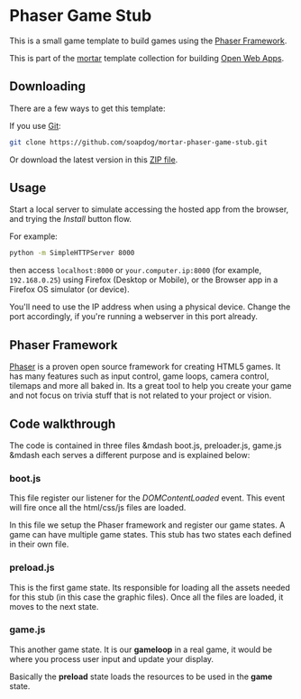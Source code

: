 # Phaser Game Stub

This is a small game template to build games using the [Phaser Framework](http://phaser.io).

This is part of the [mortar](https://github.com/mozilla/mortar/) template collection for building [Open Web Apps](https://developer.mozilla.org/en-US/Apps).


## Downloading

There are a few ways to get this template:

If you use [Git](http://www.git-scm.com/):

````bash
git clone https://github.com/soapdog/mortar-phaser-game-stub.git
````

Or download the latest version in this [ZIP file](https://github.com/soapdog/mortar-phaser-game-stub/archive/master.zip).


## Usage

Start a local server to simulate accessing the hosted app from the browser, and trying the *Install* button flow.

For example:

````bash
python -m SimpleHTTPServer 8000
````

then access `localhost:8000` or `your.computer.ip:8000` (for example, `192.168.0.25`) using Firefox (Desktop or Mobile), or the Browser app in a Firefox OS simulator (or device).

You'll need to use the IP address when using a physical device. Change the port accordingly, if you're running a webserver in this port already.

## Phaser Framework

[Phaser](http://phaser.io) is a proven open source framework for creating HTML5 games. It has many features such as input control, game loops, camera control, tilemaps and more all baked in. Its a great tool to help you create your game and not focus on trivia stuff that is not related to your project or vision.


## Code walkthrough
The code is contained in three files &mdash boot.js, preloader.js, game.js &mdash each serves a different purpose and is explained below:

### boot.js
This file register our listener for the *DOMContentLoaded* event. This event will fire once all the html/css/js files are loaded.

In this file we setup the Phaser framework and register our game states. A game can have multiple game states. This stub has two states each defined in their own file.

### preload.js
This is the first game state. Its responsible for loading all the assets needed for this stub (in this case the graphic files). Once all the files are loaded, it moves to the next state.

### game.js
This another game state. It is our **gameloop** in a real game, it would be where you process user input and update your display.

Basically the **preload** state loads the resources to be used in the **game** state.

